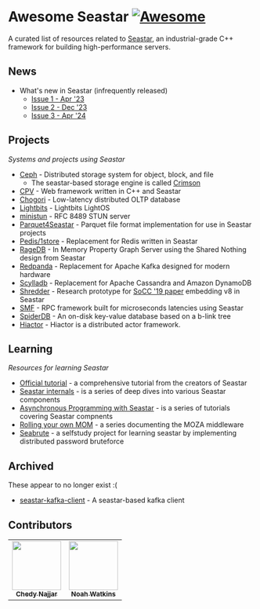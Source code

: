 # Awesome Seastar [![Awesome](https://awesome.re/badge.svg)](https://awesome.re)

A curated list of resources related to [Seastar](http://seastar.io), an industrial-grade C++ framework for building high-performance servers.

## News

* What's new in Seastar (infrequently released)
  * [Issue 1 - Apr '23](https://makedist.com/posts/2023/04/30/whats-new-in-seastar-issue-1/)
  * [Issue 2 - Dec '23](https://makedist.com/posts/2023/12/01/whats-new-in-seastar-issue-2/)
  * [Issue 3 - Apr '24](https://makedist.com/posts/2024/04/22/whats-new-in-seastar-issue-3/)

## Projects

*Systems and projects using Seastar*

* [Ceph](https://github.com/ceph/ceph) - Distributed storage system for object, block, and file
    * The seastar-based storage engine is called [Crimson](https://github.com/ceph/ceph/tree/master/src/crimson)
* [CPV](https://github.com/cpv-project/cpv-framework) - Web framework written in C++ and Seastar
* [Chogori](https://github.com/futurewei-cloud/chogori-platform) - Low-latency distributed OLTP database
* [Lightbits](https://www.youtube.com/watch?v=kWfhVaeY2BE) - Lightbits LightOS
* [ministun](https://github.com/nguyenminh-phuc/ministun) - RFC 8489 STUN server
* [Parquet4Seastar](https://github.com/michoecho/parquet4seastar) - Parquet file format implementation for use in Seastar projects
* [Pedis/1store](https://github.com/fastio/1store) - Replacement for Redis written in Seastar
* [RageDB](https://github.com/ragedb/ragedb) - In Memory Property Graph Server using the Shared Nothing design from Seastar
* [Redpanda](https://github.com/redpanda-data/redpanda/) - Replacement for Apache Kafka designed for modern hardware
* [Scylladb](https://github.com/scylladb/scylla) - Replacement for Apache Cassandra and Amazon DynamoDB
* [Shredder](https://github.com/utah-scs/shredder) - Research prototype for [SoCC '19 paper](https://www.cs.utah.edu/~lifeifei/papers/shredder.pdf) embedding v8 in Seastar
* [SMF](https://github.com/smfrpc/smf) - RPC framework built for microseconds latencies using Seastar
* [SpiderDB](https://github.com/chungphb/spiderdb) - An on-disk key-value database based on a b-link tree
* [Hiactor](https://github.com/alibaba/hiactor) - Hiactor is a distributed actor framework.

## Learning

*Resources for learning Seastar*

* [Official tutorial](https://github.com/scylladb/seastar/blob/master/doc/tutorial.md) - a comprehensive tutorial from the creators of Seastar
* [Seastar internals](https://makedist.com/projects/seastar-internals/) - is a series of deep dives into various Seastar components
* [Asynchronous Programming with Seastar](http://nadav.harel.org.il/seastar/) - is a series of tutorials covering Seastar compnents
* [Rolling your own MOM](https://dev.to/cppchedy/rolling-out-your-own-mom-or-how-i-did-it-general-introduction-3j20) - a series documenting the MOZA middleware
* [Seabrute](https://github.com/VictorDenisov/seabrute) - a selfstudy project for learning seastar by implementing distributed password bruteforce

## Archived

These appear to no longer exist :(

* [seastar-kafka-client](https://github.com/haaawk/seastar-kafka-client) - A seastar-based kafka client

## Contributors

<!-- prettier-ignore-start -->
<!-- markdownlint-disable -->
<table>
  <tr>
    <td align="center"><a href="https://twitter.com/cppchedy"><img src="https://avatars.githubusercontent.com/u/18627131?s=100&v=3" width="100px;" alt=""/><br/><sub><b>Chedy Najjar</b></sub></a></td>
    <td align="center"><a href="https://twitter.com/dotnwat"><img src="https://avatars.githubusercontent.com/u/242417?s=100&v=3" width="100px;" alt=""/><br/><sub><b>Noah Watkins</b></sub></a></td>
  </tr>
</table>
<!-- markdownlint-restore -->
<!-- prettier-ignore-end -->
